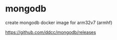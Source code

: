 # mongodb
create mongodb docker image for arm32v7 (armhf)


https://github.com/ddcc/mongodb/releases
